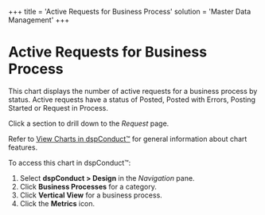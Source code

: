 +++
title = 'Active Requests for Business Process'
solution = 'Master Data Management'
+++

# Active Requests for Business Process

This chart displays the number of active requests for a business process
by <span id="Request Status dspConduct" class="popUpLink">status</span>.
Active requests have a status of Posted, Posted with Errors, Posting
Started or Request in Process.

Click a section to drill down to the *Request* page.

Refer to [View Charts in dspConduct™](View_Charts.htm) for general
information about chart features.

To access this chart in dspConduct™:

1.  Select **dspConduct \> Design** in the *Navigation* pane.
2.  Click **Business Processes** for a category.
3.  Click **Vertical View** for a business process.
4.  Click the **Metrics** icon.
